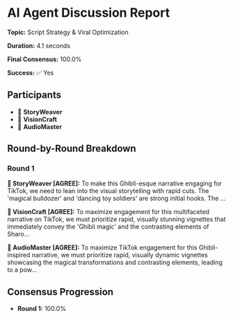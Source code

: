 # AI Agent Discussion Report

**Topic:** Script Strategy & Viral Optimization

**Duration:** 4.1 seconds

**Final Consensus:** 100.0%

**Success:** ✅ Yes

## Participants

- 📝 **StoryWeaver**
- 🎨 **VisionCraft**
- 🎵 **AudioMaster**

## Round-by-Round Breakdown

### Round 1

**📝 StoryWeaver [AGREE]:** To make this Ghibli-esque narrative engaging for TikTok, we need to lean into the visual storytelling with rapid cuts. The 'magical bulldozer' and 'dancing toy soldiers' are strong initial hooks. The ...

**🎨 VisionCraft [AGREE]:** To maximize engagement for this multifaceted narrative on TikTok, we must prioritize rapid, visually stunning vignettes that immediately convey the 'Ghibli magic' and the contrasting elements of Sharo...

**🎵 AudioMaster [AGREE]:** To maximize TikTok engagement for this Ghibli-inspired narrative, we must prioritize rapid, visually dynamic vignettes showcasing the magical transformations and contrasting elements, leading to a pow...

## Consensus Progression

- **Round 1:** 100.0%
